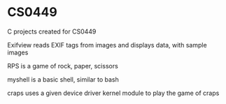 # CS0449
C projects created for CS0449

Exifview reads EXIF tags from images and displays data, with sample images

RPS is a game of rock, paper, scissors

myshell is a basic shell, similar to bash

craps uses a given device driver kernel module to play the game of craps
